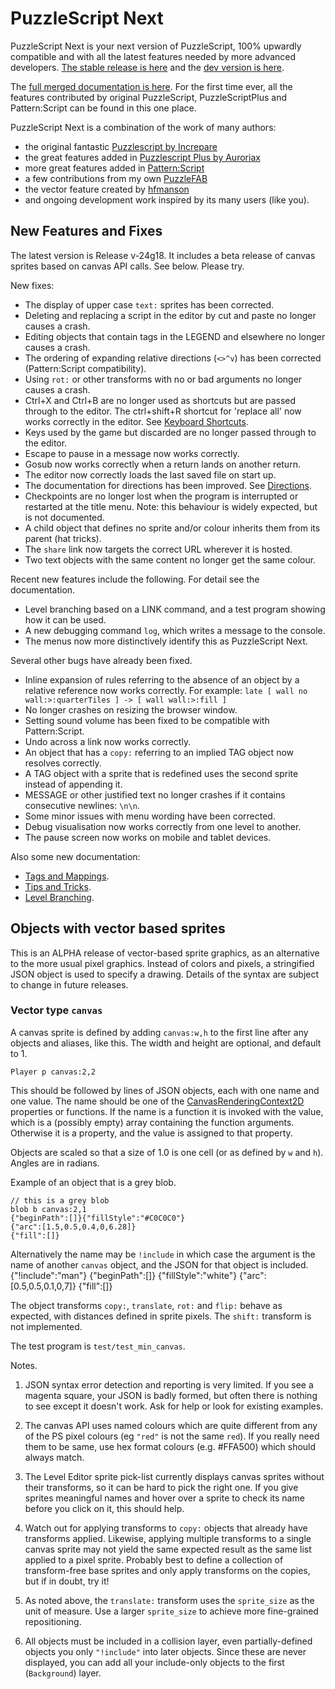 # PuzzleScript Next

PuzzleScript Next is your next version of PuzzleScript, 100% upwardly compatible and with all the latest features needed by more advanced developers.
[The stable release is here](https://puzzlescriptnext.polyomino.com/) and the [dev version is here](https://david-pfx.github.io/PuzzleScriptNext/src/index.html).

The [full merged documentation is here](https://david-pfx.github.io/PuzzleScriptNext/src/Documentation).
For the first time ever, all the features contributed by original PuzzleScript, PuzzleScriptPlus and Pattern:Script can be found in this one place.

PuzzleScript Next is a combination of the work of many authors:
* the original fantastic [Puzzlescript by Increpare](https://github.com/increpare/PuzzleScript)
* the great features added in [Puzzlescript Plus by Auroriax](https://github.com/Auroriax/PuzzleScriptPlus)
* more great features added in [Pattern:Script](https://clementsparrow.github.io/Pattern-Script)
* a few contributions from my own [PuzzleFAB](https://github.com/david-pfx/PuzzleFAB)
* the vector feature created by [hfmanson](https://github.com/hfmanson/PuzzleScriptNext)
* and ongoing development work inspired by its many users (like you).

## New Features and Fixes
The latest version is Release v-24g18. 
It includes a beta release of canvas sprites based on canvas API calls.
See below. Please try.

New fixes:
* The display of upper case `text:` sprites has been corrected.
* Deleting and replacing a script in the editor by cut and paste no longer causes a crash.
* Editing objects that contain tags in the LEGEND and elsewhere no longer causes a crash.
* The ordering of expanding relative directions (`<>^v`) has been corrected (Pattern:Script compatibility).
* Using `rot:` or other transforms with no or bad arguments no longer causes a crash.
* Ctrl+X and Ctrl+B are no longer used as shortcuts but are passed through to the editor.
The ctrl+shift+R shortcut for 'replace all' now works correctly in the editor.
See [Keyboard Shortcuts](https://david-pfx.github.io/PuzzleScriptNext/src/Documentation/keyboard_shortcuts.html).
* Keys used by the game but discarded are no longer passed through to the editor.
* Escape to pause in a message now works correctly.
* Gosub now works correctly when a return lands on another return.
* The editor now correctly loads the last saved file on start up.
* The documentation for directions has been improved.
See [Directions](https://david-pfx.github.io/PuzzleScriptNext/src/Documentation/directions.html).
* Checkpoints are no longer lost when the program is interrupted or restarted at the title menu. 
Note: this behaviour is widely expected, but is not documented.
* A child object that defines no sprite and/or colour inherits them from its parent (hat tricks).
* The `share` link now targets the correct URL wherever it is hosted.
* Two text objects with the same content no longer get the same colour.

Recent new features include the following. For detail see the documentation.
* Level branching based on a LINK command, and a test program showing how it can be used.
* A new debugging command `log`, which writes a message to the console.
* The menus now more distinctively identify this as PuzzleScript Next.

Several other bugs have already been fixed.
* Inline expansion of rules referring to the absence of an object by a relative reference now works correctly.
For example: `late [ wall no wall:>:quarterTiles ] -> [ wall wall:>:fill ]`
* No longer crashes on resizing the browser window.
* Setting sound volume has been fixed to be compatible with Pattern:Script.
* Undo across a link now works correctly.
* An object that has a `copy:` referring to an implied TAG object now resolves correctly.
* A TAG object with a sprite that is redefined uses the second sprite instead of appending it.
* MESSAGE or other justified text no longer crashes if it contains consecutive newlines: `\n\n`.
* Some minor issues with menu wording have been corrected.
* Debug visualisation now works correctly from one level to another.
* The pause screen now works on mobile and tablet devices.

Also some new documentation:
* [Tags and Mappings](https://david-pfx.github.io/PuzzleScriptNext/src/Documentation/tags_and_mappings.html).
* [Tips and Tricks](https://david-pfx.github.io/PuzzleScriptNext/src/Documentation/tips_and_tricks.html).
* [Level Branching](https://david-pfx.github.io/PuzzleScriptNext/src/Documentation/levels.html#branching).

## Objects with vector based sprites
This is an ALPHA release of vector-based sprite graphics, as an alternative to the more usual pixel graphics.
Instead of colors and pixels, a stringified JSON object is used to specify a drawing.
Details of the syntax are subject to change in future releases.

### Vector type `canvas`
A canvas sprite is defined by adding `canvas:w,h` to the first line after any objects and aliases, like this. 
The width and height are optional, and default to 1.

`Player p canvas:2,2`

This should be followed by lines of JSON objects, each with one name and one value. 
The name should be one of the [CanvasRenderingContext2D](https://developer.mozilla.org/en-US/docs/Web/API/CanvasRenderingContext2D) properties or functions. 
If the name is a function it is invoked with the value, which is a (possibly empty) array containing the function arguments.
Otherwise it is a property, and the value is assigned to that property. 

Objects are scaled so that a size of 1.0 is one cell (or as defined by `w` and `h`).
Angles are in radians.

Example of an object that is a grey blob.
```
// this is a grey blob
blob b canvas:2,1
{"beginPath":[]}{"fillStyle":"#C0C0C0"}
{"arc":[1.5,0.5,0.4,0,6.28]}
{"fill":[]}
```

Alternatively the name may be `!include` in which case the argument is the name of another `canvas` object, and the JSON for that object is included.
{"!include":"man"}
{"beginPath":[]}
{"fillStyle":"white"}
{"arc":[0.5,0.5,0.1,0,7]}
{"fill":[]}

The object transforms `copy:`, `translate`, `rot:` and `flip:` behave as expected, with distances defined in sprite pixels.
The `shift:` transform is not implemented.

The test program is `test/test_min_canvas`.

Notes.
1. JSON syntax error detection and reporting is very limited. 
If you see a magenta square, your JSON is badly formed, but often there is nothing to see except it doesn't work. 
Ask for help or look for existing examples. 

2. The canvas API uses named colours which are quite different from any of the PS pixel colours (eg `"red"` is not the same `red`).
If you really need them to be same, use hex format colours (e.g. #FFA500) which should always match.

3. The Level Editor sprite pick-list currently displays canvas sprites without their transforms, so it can be hard to pick the right one.
If you give sprites meaningful names and hover over a sprite to check its name before you click on it, this should help.

4. Watch out for applying transforms to `copy:` objects that already have transforms applied.
Likewise, applying multiple transforms to a single canvas sprite may not yield the same expected result as the same list applied to a pixel sprite.
Probably best to define a collection of transform-free base sprites and only apply transforms on the copies, but if in doubt, try it!

5. As noted above, the `translate:` transform uses the `sprite_size` as the unit of measure. 
Use a larger `sprite_size` to achieve more fine-grained repositioning.

6. All objects must be included in a collision layer, even partially-defined objects you only `"!include"` into later objects.
Since these are never displayed, you can add all your include-only objects to the first (`Background`) layer. 

